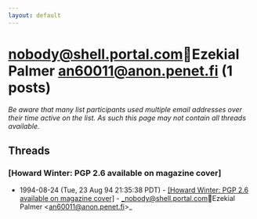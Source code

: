 ```yaml
---
layout: default
---
```


# nobody@shell.portal.comEzekial Palmer <an60011@anon.penet.fi> (1 posts)

_Be aware that many list participants used multiple email addresses over their time active on the list. As such this page may not contain all threads available._

## Threads

### [Howard Winter: PGP 2.6 available on magazine cover]
+ 1994-08-24 (Tue, 23 Aug 94 21:35:38 PDT) - [[Howard Winter: PGP 2.6 available on magazine cover]](/archive/1994/08/6bc87fc329cb2dea205bf48629f8eca4d07f7e2ec34122e5ff9f4cd574484790) - _nobody@shell.portal.comEzekial Palmer \<an60011@anon.penet.fi\>_

